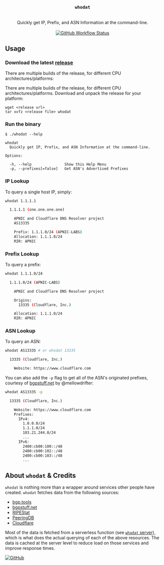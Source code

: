 <div align="center">
<h3><code>whodat</code></h3>
<br/>
Quickly get IP, Prefix, and ASN Information at the command-line.
<br/>
<br/>
<a href="https://github.com/thatmattlove/whodat/actions?query=workflow%3ATest">
  <img alt="GitHub Workflow Status" src="https://img.shields.io/github/workflow/status/thatmattlove/whodat/Test?style=for-the-badge">
</a>
</div>

## Usage

### Download the latest [release](https://github.com/thatmattlove/whodat/releases/latest)

There are multiple builds of the release, for different CPU architectures/platforms:

There are multiple builds of the release, for different CPU architectures/platforms. Download and unpack the release for your platform:

```shell
wget <release url>
tar xvfz <release file> whodat
```

### Run the binary

```console
$ ./whodat --help

whodat
  Quickly get IP, Prefix, and ASN Information at the command-line.

Options:

  -h, --help               Show this Help Menu
  -p, --prefixes[=false]   Get ASN's Advertised Prefixes
```

### IP Lookup

To query a single host IP, simply:

```bash
whodat 1.1.1.1

  1.1.1.1 (one.one.one.one)

    APNIC and Cloudflare DNS Resolver project
    AS13335

    Prefix: 1.1.1.0/24 (APNIC-LABS)
    Allocation: 1.1.1.0/24
    RIR: APNIC
```

### Prefix Lookup

To query a prefix:

```bash
whodat 1.1.1.0/24

  1.1.1.0/24 (APNIC-LABS)

    APNIC and Cloudflare DNS Resolver project

    Origins:
      13335 (Cloudflare, Inc.)

    Allocation: 1.1.1.0/24
    RIR: APNIC
```

### ASN Lookup

To query an ASN:

```bash
whodat AS13335 # or whodat 13335

  13335 (Cloudflare, Inc.)

    Website: https://www.cloudflare.com
```

You can also add the `-p` flag to get all of the ASN's originated prefixes, courtesy of [bgpstuff.net](https://bgpstuff.net) by @mellowdrifter:

```bash
whodat AS13335 -p

  13335 (Cloudflare, Inc.)

    Website: https://www.cloudflare.com
    Prefixes:
      IPv4:
        1.0.0.0/24
        1.1.1.0/24
        103.21.244.0/24
        ...
      IPv6:
        2400:cb00:100::/48
        2400:cb00:102::/48
        2400:cb00:103::/48
        ...

```

## About `whodat` & Credits

`whodat` is nothing more than a wrapper around services other people have created. `whodat` fetches data from the following sources:

- [bgp.tools](https://bgp.tools)
- [bgpstuff.net](https://bgpstuff.net)
- [RIPEStat](https://stat.ripe.net)
- [PeeringDB](https://peeringdb.com)
- [Cloudflare](https://cloudflare.com)

Most of the data is fetched from a serverless function (see [`whodat` server](https://github.com/thatmattlove/whodat-server)), which is what does the actual querying of each of the above resources. The data is cached at the server level to reduce load on those services and improve response times.

[![GitHub](https://img.shields.io/github/license/thatmattlove/whodat?color=000000&style=for-the-badge)](https://github.com/thatmattlove/whodat/blob/main/LICENSE)

